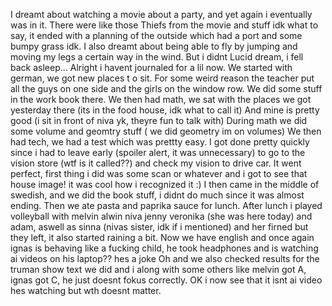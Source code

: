 I dreamt about watching a movie about a party, and yet again i eventually was in it. There were like those Thiefs from the movie and stuff idk what to say, it ended with a planning of the outside which had a port and some bumpy grass idk. I also dreamt about being able to fly by jumping and moving my legs a certain way in the wind. But i didnt Lucid dream, i fell back asleep...
Alright i havent journaled for a lil now. We started with german, we got new places t o sit. For some weird reason the teacher put all the guys on one side and the girls on the window row. We did some stuff in the work book there.
We then had math,  we sat with the places we got yesterday there (its in the food house, idk what to call it) And mine is pretty good (i sit in front of niva yk, theyre fun to talk with) During math we did some volume and geomtry stuff ( we did geometry im on volumes)
We then had tech, we had a test which was prettty easy. I got done pretty quickly since i had to leave early (spoiler alert, it was unnecessary) to go to the vision store (wtf is it called??) and check my vision to drive car. It went perfect, first thing i did was some scan or whatever and i got to see that house image! it was cool how i recognized it :)
I then came in the middle of swedish, and we did the book stuff, i didnt do much since it was almost ending. Then we ate pasta and paprika sauce for lunch. After lunch i played volleyball with melvin alwin niva jenny veronika (she was here today) and adam, aswell as sinna (nivas sister, idk if i mentioned) and her firned but they left, it also started raining a bit.
Now we have english and once again ignas is behaving like a fucking child, he took headphones and is watching ai videos on his laptop?? hes a joke
Oh and we also checked results for the truman show text we did and i along with some others like melvin got A, ignas got C, he just doesnt fokus correctly. OK i now see that it isnt ai video hes watching but wth doesnt matter.
